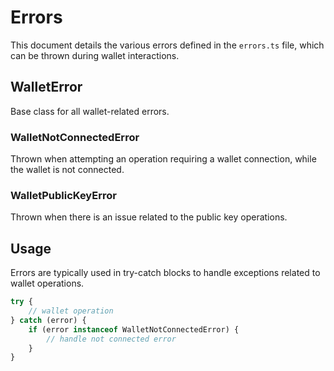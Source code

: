# Errors

This document details the various errors defined in the `errors.ts` file, which can be thrown during wallet interactions.

## WalletError

Base class for all wallet-related errors.

### WalletNotConnectedError

Thrown when attempting an operation requiring a wallet connection, while the wallet is not connected.

### WalletPublicKeyError

Thrown when there is an issue related to the public key operations.

## Usage

Errors are typically used in try-catch blocks to handle exceptions related to wallet operations.

```typescript
try {
    // wallet operation
} catch (error) {
    if (error instanceof WalletNotConnectedError) {
        // handle not connected error
    }
}
```

